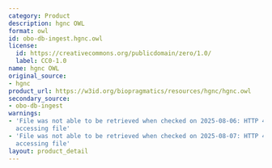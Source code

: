 ```yaml
---
category: Product
description: hgnc OWL
format: owl
id: obo-db-ingest.hgnc.owl
license:
  id: https://creativecommons.org/publicdomain/zero/1.0/
  label: CC0-1.0
name: hgnc OWL
original_source:
- hgnc
product_url: https://w3id.org/biopragmatics/resources/hgnc/hgnc.owl
secondary_source:
- obo-db-ingest
warnings:
- 'File was not able to be retrieved when checked on 2025-08-06: HTTP 404 error when
  accessing file'
- 'File was not able to be retrieved when checked on 2025-08-07: HTTP 404 error when
  accessing file'
layout: product_detail
---
```

